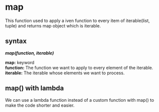 # map
This function used to apply a iven function to every item of iterable(list, tuple) and returns map object which is iterable.

## syntax
***map(function, iterable)***<br>

**map:** keyword<br>
**function:** The function we want to apply to every element of the iterable.<br>
**iterable:** The iterable whose elements we want to process.

## map() with lambda
We can use a lambda function instead of a custom function with map() to make the code shorter and easier. 
